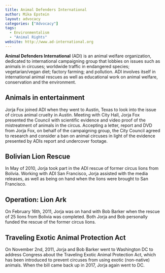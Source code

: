 ```yaml
---
title: Animal Defenders International
author: Mika Epstein
layout: advocacy
categories: ["Advocacy"]
tags:
  - Environmentalism
  - "Animal Rights"
website: http://www.ad-international.org
---
```


**Animal Defenders International** (ADI) is an animal welfare organization, dedicated to international campaigning group that lobbies on issues such as animals in circuses; worldwide traffic in endangered species; vegetarian/vegan diet; factory farming; and pollution. ADI involves itself in international animal rescues as well as educational work on animal welfare, conservation and the environment.

## Animals in entertainment
Jorja Fox joined ADI when they went to Austin, Texas to look into the issue of circus animal cruelty in Austin. Meeting with City Hall, Jorja Fox presented the Council with scientific evidence and video proof of the mistreatment of animals in the circus. Accepting a letter, report and DVD from Jorja Fox, on behalf of the campaigning group, the City Council agreed to research and consider a ban on animal circuses in light of the evidence presented by ADIs report and undercover footage.

## Bolivian Lion Rescue
In May of 2010, Jorja took part in the ADI rescue of former circus lions from Bolivia. Working with ADI San Francisco, Jorja assisted with the media releases, as well as being on hand when the lions were brought to San Francisco.

## Operation: Lion Ark
On February 16th, 2011, Jorja was on hand with Bob Barker when the rescue of 25 lions from Bolivia was completed. Both Jorja and Bob personally funded the rescue of the former circus lions.

## Traveling Exotic Animal Protection Act
On November 2nd, 2011, Jorja and Bob Barker went to Washington DC to address Congress about the Traveling Exotic Animal Protection Act, which has been introduced to prevent circuses from using exotic (non-native) animals. When the bill came back up in 2017, Jorja again went to DC.